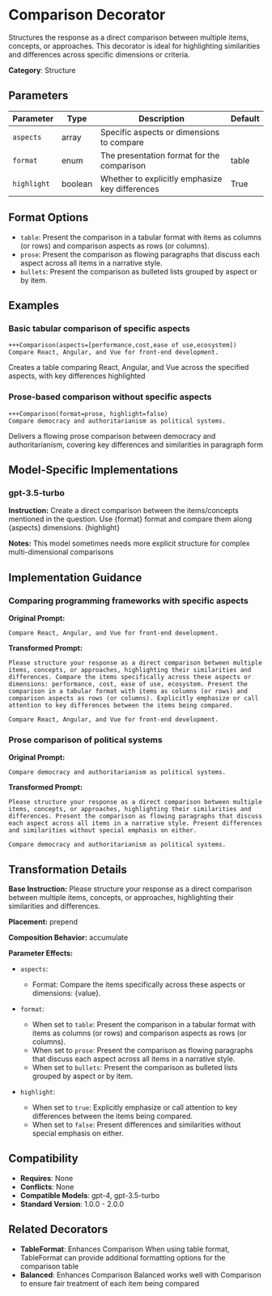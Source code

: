 # Comparison Decorator

Structures the response as a direct comparison between multiple items, concepts, or approaches. This decorator is ideal for highlighting similarities and differences across specific dimensions or criteria.

**Category**: Structure

## Parameters

| Parameter | Type | Description | Default |
|-----------|------|-------------|--------|
| `aspects` | array | Specific aspects or dimensions to compare |  |
| `format` | enum | The presentation format for the comparison | table |
| `highlight` | boolean | Whether to explicitly emphasize key differences | True |

## Format Options

- `table`: Present the comparison in a tabular format with items as columns (or rows) and comparison aspects as rows (or columns).
- `prose`: Present the comparison as flowing paragraphs that discuss each aspect across all items in a narrative style.
- `bullets`: Present the comparison as bulleted lists grouped by aspect or by item.

## Examples

### Basic tabular comparison of specific aspects

```
+++Comparison(aspects=[performance,cost,ease of use,ecosystem])
Compare React, Angular, and Vue for front-end development.
```

Creates a table comparing React, Angular, and Vue across the specified aspects, with key differences highlighted

### Prose-based comparison without specific aspects

```
+++Comparison(format=prose, highlight=false)
Compare democracy and authoritarianism as political systems.
```

Delivers a flowing prose comparison between democracy and authoritarianism, covering key differences and similarities in paragraph form

## Model-Specific Implementations

### gpt-3.5-turbo

**Instruction:** Create a direct comparison between the items/concepts mentioned in the question. Use {format} format and compare them along {aspects} dimensions. {highlight}

**Notes:** This model sometimes needs more explicit structure for complex multi-dimensional comparisons


## Implementation Guidance

### Comparing programming frameworks with specific aspects

**Original Prompt:**
```
Compare React, Angular, and Vue for front-end development.
```

**Transformed Prompt:**
```
Please structure your response as a direct comparison between multiple items, concepts, or approaches, highlighting their similarities and differences. Compare the items specifically across these aspects or dimensions: performance, cost, ease of use, ecosystem. Present the comparison in a tabular format with items as columns (or rows) and comparison aspects as rows (or columns). Explicitly emphasize or call attention to key differences between the items being compared.

Compare React, Angular, and Vue for front-end development.
```

### Prose comparison of political systems

**Original Prompt:**
```
Compare democracy and authoritarianism as political systems.
```

**Transformed Prompt:**
```
Please structure your response as a direct comparison between multiple items, concepts, or approaches, highlighting their similarities and differences. Present the comparison as flowing paragraphs that discuss each aspect across all items in a narrative style. Present differences and similarities without special emphasis on either.

Compare democracy and authoritarianism as political systems.
```

## Transformation Details

**Base Instruction:** Please structure your response as a direct comparison between multiple items, concepts, or approaches, highlighting their similarities and differences.

**Placement:** prepend

**Composition Behavior:** accumulate

**Parameter Effects:**

- `aspects`:
  - Format: Compare the items specifically across these aspects or dimensions: {value}.

- `format`:
  - When set to `table`: Present the comparison in a tabular format with items as columns (or rows) and comparison aspects as rows (or columns).
  - When set to `prose`: Present the comparison as flowing paragraphs that discuss each aspect across all items in a narrative style.
  - When set to `bullets`: Present the comparison as bulleted lists grouped by aspect or by item.

- `highlight`:
  - When set to `true`: Explicitly emphasize or call attention to key differences between the items being compared.
  - When set to `false`: Present differences and similarities without special emphasis on either.

## Compatibility

- **Requires**: None
- **Conflicts**: None
- **Compatible Models**: gpt-4, gpt-3.5-turbo
- **Standard Version**: 1.0.0 - 2.0.0

## Related Decorators

- **TableFormat**: Enhances Comparison When using table format, TableFormat can provide additional formatting options for the comparison table
- **Balanced**: Enhances Comparison Balanced works well with Comparison to ensure fair treatment of each item being compared
